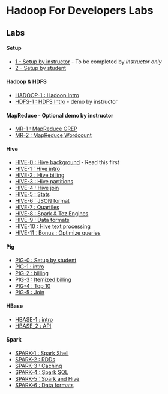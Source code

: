 <link rel='stylesheet' href='assets/css/main.css'/>

# Hadoop For Developers Labs

## Labs

#### Setup
- [1 - Setup by instructor](setup-instructor.md) - To be completed by _instructor only_
- [2 - Setup by student](setup-student.md)

#### Hadoop & HDFS
- [HADOOP-1 : Hadoop Intro](intro/1-hadoop-intro.md)
- [HDFS-1 : HDFS Intro](hdfs/1-hdfs-intro.md) - demo by instructor

#### MapReduce - Optional demo by instructor
- [MR-1 : MapReduce GREP](mapreduce/1-grep.md)
- [MR-2 : MapReduce Wordcount](mapreduce/2-wordcount.md)

#### Hive
- [HIVE-0 : Hive background](hive/README.md) - Read this first
- [HIVE-1 : Hive intro](hive/1-intro.md)
- [HIVE-2 : Hive billing](hive/2-billing.md)
- [HIVE-3 : Hive partitions](hive/3-partitions.md)
- [HIVE-4 : Hive join](hive/4-join.md)
- [HIVE-5 : Stats](hive/5-stats.md)
- [HIVE-6 : JSON format](hive/6-json.md)
- [HIVE-7 : Quartiles](hive/7-histograms.md)
- [HIVE-8 : Spark & Tez Engines](hive/8-engines.md)
- [HIVE-9 : Data formats](hive/9-data-formats.md)
- [HIVE-10 : Hive text processing](hive/10-text.md)
- [HIVE-11 : Bonus : Optimize queries](hive/11-optimize.md)


#### Pig
- [PIG-0 : Setup by student](setup-student.md)
- [PIG-1 : intro](pig/1-intro.md)
- [PIG-2 : billing](pig/2-billing.md)
- [PIG-3 : Itemized billing](pig/3-itemized.md)
- [PIG-4 : Top 10](pig/4-top.md)
- [PIG-5 : Join](pig/5-join.md)

#### HBase
- [HBASE-1 : intro](hbase/1-intro.md)
- [HBASE_2 : API](hbase/2-api/README.md)


#### Spark
- [SPARK-1 : Spark Shell](spark/1-spark-shell.md)
- [SPARK-2 : RDDs](spark/2-RDD.md)
- [SPARK-3 : Caching](spark/3-caching.md)
- [SPARK-4 : Spark SQL](spark/4-spark-sql.md)
- [SPARK-5 : Spark and Hive](spark/5-spark-and-hive.md)
- [SPARK-6 : Data formats](spark/6-data-formats.md)
